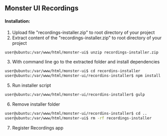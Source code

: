 ## Monster UI Recordings

#### Installation:

1. Upload file "recordings-installer.zip" to root directory of your project
2. Extract content of the "recordings-installer.zip" to root directory of your project
```bash
user@ubuntu:/var/www/html/monster-ui$ unzip recordings-installer.zip
```
3. With command line go to the extracted folder and install dependencies
```bash
user@ubuntu:/var/www/html/monster-ui$ cd recordins-installer
user@ubuntu:/var/www/html/monster-ui/recordins-installer$ npm install
```
5. Run installer script
```bash
user@ubuntu:/var/www/html/monster-ui/recordins-installer$ gulp
```
6. Remove installer folder
```bash
user@ubuntu:/var/www/html/monster-ui/recordins-installer$ cd ..
user@ubuntu:/var/www/html/monster-ui$ rm -rf recordings-installer
```
7. Register Recordings app